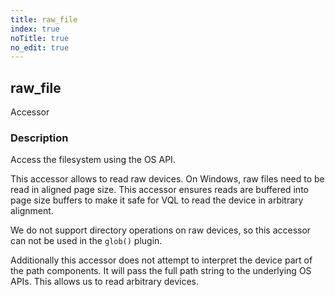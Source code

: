 ```yaml
---
title: raw_file
index: true
noTitle: true
no_edit: true
---
```




<div class="vql_item"></div>


## raw_file
<span class='vql_type label label-warning pull-right page-header'>Accessor</span>


### Description

Access the filesystem using the OS API.

This accessor allows to read raw devices. On Windows, raw files
need to be read in aligned page size. This accessor ensures reads
are buffered into page size buffers to make it safe for VQL to
read the device in arbitrary alignment.

We do not support directory operations on raw devices, so this
accessor can not be used in the `glob()` plugin.

Additionally this accessor does not attempt to interpret the
device part of the path components. It will pass the full path
string to the underlying OS APIs. This allows us to read arbitrary
devices.


